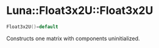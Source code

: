 # Luna::Float3x2U::Float3x2U

```c++
Float3x2U()=default
```

Constructs one matrix with components uninitialized. 

